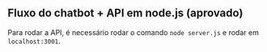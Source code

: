 ## Fluxo do chatbot + API em node.js (aprovado)

Para rodar a API, é necessário rodar o comando `node server.js` e rodar em `localhost:3001`.
